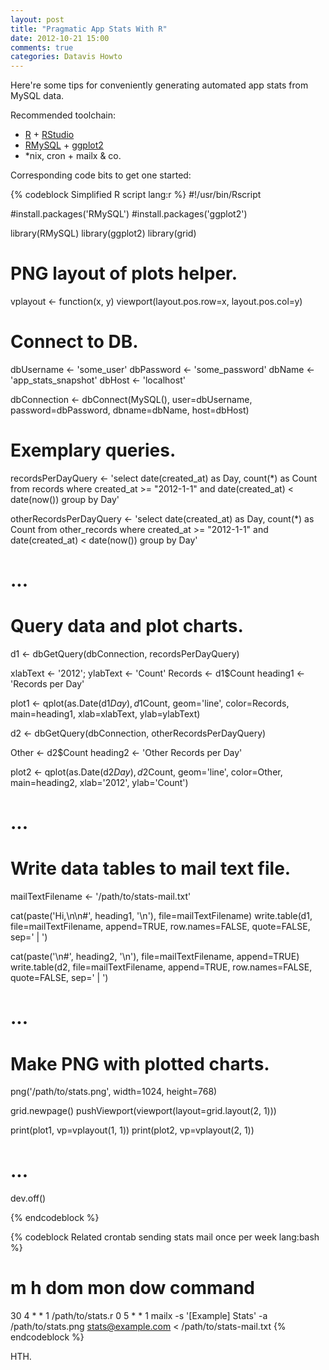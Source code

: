 ```yaml
---
layout: post
title: "Pragmatic App Stats With R"
date: 2012-10-21 15:00
comments: true
categories: Datavis Howto
---
```


Here're some tips for conveniently generating automated app stats from MySQL data.

Recommended toolchain:

 * [R](http://www.r-project.org/) + [RStudio](http://www.rstudio.org/)
 * [RMySQL](http://cran.r-project.org/web/packages/RMySQL/) + [ggplot2](http://ggplot2.org/)
 * *nix, cron + mailx & co.

Corresponding code bits to get one started:

{% codeblock Simplified R script lang:r %}
#!/usr/bin/Rscript

#install.packages('RMySQL')
#install.packages('ggplot2')

library(RMySQL)
library(ggplot2)
library(grid)


# PNG layout of plots helper.
vplayout <- function(x, y) viewport(layout.pos.row=x, layout.pos.col=y)


# Connect to DB.
dbUsername <- 'some_user'
dbPassword <- 'some_password'
dbName     <- 'app_stats_snapshot'
dbHost     <- 'localhost'

dbConnection <- dbConnect(MySQL(), user=dbUsername, password=dbPassword,
                          dbname=dbName, host=dbHost)


# Exemplary queries.
recordsPerDayQuery <-
  'select date(created_at) as Day, count(*) as Count from records where created_at >= "2012-1-1" and date(created_at) < date(now()) group by Day'

otherRecordsPerDayQuery <-
  'select date(created_at) as Day, count(*) as Count from other_records where created_at >= "2012-1-1" and date(created_at) < date(now()) group by Day'
# ...


# Query data and plot charts.
d1 <- dbGetQuery(dbConnection, recordsPerDayQuery)

xlabText <- '2012'; ylabText <- 'Count'
Records <- d1$Count
heading1 <- 'Records per Day'

plot1 <- qplot(as.Date(d1$Day), d1$Count, geom='line', color=Records,
               main=heading1, xlab=xlabText, ylab=ylabText)

d2 <- dbGetQuery(dbConnection, otherRecordsPerDayQuery)

Other <- d2$Count
heading2 <- 'Other Records per Day'

plot2 <- qplot(as.Date(d2$Day), d2$Count, geom='line', color=Other,
               main=heading2, xlab='2012', ylab='Count')
# ...


# Write data tables to mail text file.
mailTextFilename <- '/path/to/stats-mail.txt'

cat(paste('Hi,\n\n#', heading1, '\n'), file=mailTextFilename)
write.table(d1, file=mailTextFilename, append=TRUE,
            row.names=FALSE, quote=FALSE, sep=' | ')

cat(paste('\n#', heading2, '\n'), file=mailTextFilename, append=TRUE)
write.table(d2, file=mailTextFilename, append=TRUE,
            row.names=FALSE, quote=FALSE, sep=' | ')
# ...


# Make PNG with plotted charts.
png('/path/to/stats.png', width=1024, height=768)

grid.newpage()
pushViewport(viewport(layout=grid.layout(2, 1)))

print(plot1, vp=vplayout(1, 1))
print(plot2, vp=vplayout(2, 1))
# ...

dev.off()

{% endcodeblock %}


{% codeblock Related crontab sending stats mail once per week lang:bash %}
# m h  dom mon dow   command
30 4 * * 1 /path/to/stats.r
0  5 * * 1 mailx -s '[Example] Stats' -a /path/to/stats.png stats@example.com < /path/to/stats-mail.txt
{% endcodeblock %}

HTH.
